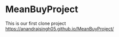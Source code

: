 # MeanBuyProject
 This is our first clone project
https://anandrajsingh05.github.io/MeanBuyProject/
